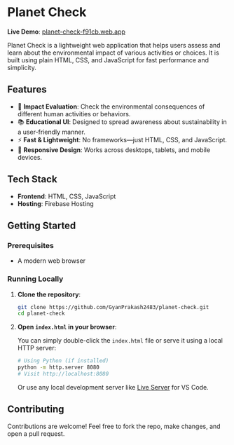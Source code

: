 # Planet Check

**Live Demo**: [planet-check-f91cb.web.app](https://planet-check-f91cb.web.app/)

Planet Check is a lightweight web application that helps users assess and learn about the environmental impact of various activities or choices. It is built using plain HTML, CSS, and JavaScript for fast performance and simplicity.

## Features

- 🌱 **Impact Evaluation**: Check the environmental consequences of different human activities or behaviors.
- 📚 **Educational UI**: Designed to spread awareness about sustainability in a user-friendly manner.
- ⚡ **Fast & Lightweight**: No frameworks—just HTML, CSS, and JavaScript.
- 📱 **Responsive Design**: Works across desktops, tablets, and mobile devices.

## Tech Stack

- **Frontend**: HTML, CSS, JavaScript
- **Hosting**: Firebase Hosting

## Getting Started

### Prerequisites

- A modern web browser

### Running Locally

1. **Clone the repository**:

   ```bash
   git clone https://github.com/GyanPrakash2483/planet-check.git
   cd planet-check
   ```

2. **Open `index.html` in your browser**:

   You can simply double-click the `index.html` file or serve it using a local HTTP server:

   ```bash
   # Using Python (if installed)
   python -m http.server 8080
   # Visit http://localhost:8080
   ```

   Or use any local development server like [Live Server](https://marketplace.visualstudio.com/items?itemName=ritwickdey.LiveServer) for VS Code.

## Contributing

Contributions are welcome! Feel free to fork the repo, make changes, and open a pull request.
